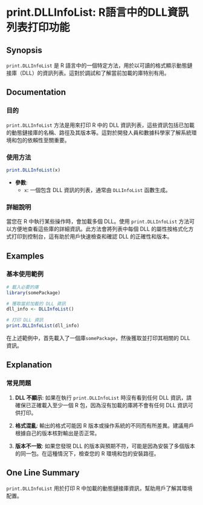 <!--
Meta Description: # print.DLLInfoList: R語言中的DLL資訊列表打印功能 ## Synopsis `print.DLLInfoList` 是 R 語言中的一個特定方法，用於以可讀的格式顯示動態鏈接庫（DLL）的資訊列表。這對於調試和了解當前加載的庫特別有用。 ## Documentation ##...
Meta Keywords: dll, dllinfolist, print, somepackage, dll_info
-->

# print.DLLInfoList: R語言中的DLL資訊列表打印功能

## Synopsis
`print.DLLInfoList` 是 R 語言中的一個特定方法，用於以可讀的格式顯示動態鏈接庫（DLL）的資訊列表。這對於調試和了解當前加載的庫特別有用。

## Documentation
### 目的
`print.DLLInfoList` 方法是用來打印 R 中的 DLL 資訊列表，這些資訊包括已加載的動態鏈接庫的名稱、路徑及其版本等。這對於開發人員和數據科學家了解系統環境和包的依賴性至關重要。

### 使用方法
```R
print.DLLInfoList(x)
```
- **參數**:
  - `x`: 一個包含 DLL 資訊的列表，通常由 `DLLInfoList` 函數生成。

### 詳細說明
當您在 R 中執行某些操作時，會加載多個 DLL。使用 `print.DLLInfoList` 方法可以方便地查看這些庫的詳細資訊。此方法會將列表中每個 DLL 的屬性按格式化方式打印到控制台，這有助於用戶快速檢查和確認 DLL 的正確性和版本。

## Examples
### 基本使用範例
```R
# 載入必要的庫
library(somePackage)

# 獲取當前加載的 DLL 資訊
dll_info <- DLLInfoList()

# 打印 DLL 資訊
print.DLLInfoList(dll_info)
```
在上述範例中，首先載入了一個庫`somePackage`，然後獲取並打印其相關的 DLL 資訊。

## Explanation
### 常見問題
1. **DLL 不顯示**: 如果在執行 `print.DLLInfoList` 時沒有看到任何 DLL 資訊，請確保已正確載入至少一個 R 包，因為沒有加載的庫將不會有任何 DLL 資訊可供打印。
  
2. **格式混亂**: 輸出的格式可能因 R 版本或操作系統的不同而有所差異。建議用戶根據自己的版本核對輸出是否正常。

3. **版本不一致**: 如果您發現 DLL 的版本與預期不符，可能是因為安裝了多個版本的同一包。在這種情況下，檢查您的 R 環境和包的安裝路徑。

## One Line Summary
`print.DLLInfoList` 用於打印 R 中加載的動態鏈接庫資訊，幫助用戶了解其環境配置。